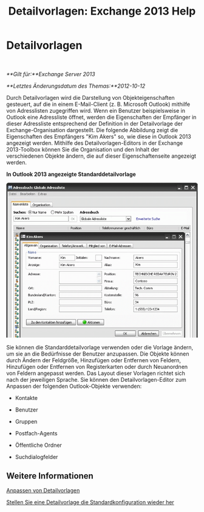 ﻿---
title: 'Detailvorlagen: Exchange 2013 Help'
TOCTitle: Detailvorlagen
ms:assetid: 26f02e47-1540-4840-afe0-600c97368cac
ms:mtpsurl: https://technet.microsoft.com/de-de/library/JJ673049(v=EXCHG.150)
ms:contentKeyID: 50475236
ms.date: 04/24/2018
mtps_version: v=EXCHG.150
ms.translationtype: HT
---

# Detailvorlagen

 

_**Gilt für:**Exchange Server 2013_

_**Letztes Änderungsdatum des Themas:**2012-10-12_

Durch Detailvorlagen wird die Darstellung von Objekteigenschaften gesteuert, auf die in einem E-Mail-Client (z. B. Microsoft Outlook) mithilfe von Adresslisten zugegriffen wird. Wenn ein Benutzer beispielsweise in Outlook eine Adressliste öffnet, werden die Eigenschaften der Empfänger in dieser Adressliste entsprechend der Definition in der Detailvorlage der Exchange-Organisation dargestellt. Die folgende Abbildung zeigt die Eigenschaften des Empfängers "Kim Akers" so, wie diese in Outlook 2013 angezeigt werden. Mithilfe des Detailvorlagen-Editors in der Exchange 2013-Toolbox können Sie die Organisation und den Inhalt der verschiedenen Objekte ändern, die auf dieser Eigenschaftenseite angezeigt werden.

**In Outlook 2013 angezeigte Standarddetailvorlage**

![Standarddetailvorlage in Outlook 2007](images/JJ556601.a0af8aca-663d-4702-ab2f-9a342f481cdf(EXCHG.150).gif "Standarddetailvorlage in Outlook 2007")

Sie können die Standarddetailvorlage verwenden oder die Vorlage ändern, um sie an die Bedürfnisse der Benutzer anzupassen. Die Objekte können durch Ändern der Feldgröße, Hinzufügen oder Entfernen von Feldern, Hinzufügen oder Entfernen von Registerkarten oder durch Neuanordnen von Feldern angepasst werden. Das Layout dieser Vorlagen richtet sich nach der jeweiligen Sprache. Sie können den Detailvorlagen-Editor zum Anpassen der folgenden Outlook-Objekte verwenden:

  - Kontakte

  - Benutzer

  - Gruppen

  - Postfach-Agents

  - Öffentliche Ordner

  - Suchdialogfelder

## Weitere Informationen

[Anpassen von Detailvorlagen](customize-details-templates-exchange-2013-help.md)

[Stellen Sie eine Detailvorlage die Standardkonfiguration wieder her](restore-a-details-template-to-the-default-configuration-exchange-2013-help.md)

